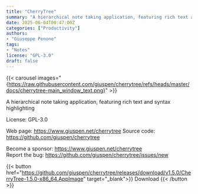 ```yaml
---
title: "CherryTree"
summary: "A hierarchical note taking application, featuring rich text and syntax highlighting"
date: 2025-06-04T00:47:00Z
categories: ["Productivity"]
authors:
- "Giuseppe Penone"
tags: 
- "Notes"
license: "GPL-3.0"
draft: false
---
```


{{< carousel images="{https://raw.githubusercontent.com/giuspen/cherrytree/refs/heads/master/docs/cherrytree-main_window_text.png}" >}}

A hierarchical note taking application, featuring rich text and syntax highlighting

License: GPL-3.0

Web page: <https://www.giuspen.net/cherrytree>
Source code: <https://github.com/giuspen/cherrytree>

Become a sponsor: <https://www.giuspen.net/cherrytree>  
Report the bug: <https://github.com/giuspen/cherrytree/issues/new>  

{{< button href="https://github.com/giuspen/cherrytree/releases/download/v1.5.0/CherryTree-1.5.0-x86_64.AppImage" target="_blank">}}
Download
{{< /button >}}
